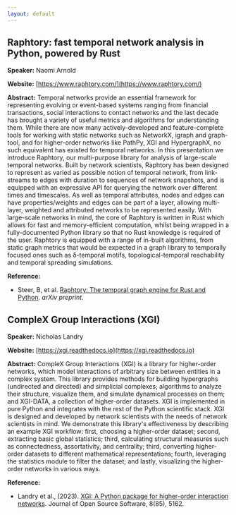 ```yaml
---
layout: default
---
```


## Raphtory: fast temporal network analysis in Python, powered by Rust

**Speaker:** Naomi Arnold

**Website:** [https://www.raphtory.com/](https://www.raphtory.com/)

**Abstract:** Temporal networks provide an essential framework for representing evolving or event-based systems ranging from financial transactions, social interactions to contact networks and the last decade has brought a variety of useful metrics and algorithms for understanding them. While there are now many actively-developed and feature-complete tools for working with static networks such as NetworkX, igraph and graph-tool, and for higher-order networks like PathPy, XGI and HypergraphX, no such equivalent has existed for temporal networks. In this presentation we introduce Raphtory, our multi-purpose library for analysis of large-scale temporal networks. Built by network scientists, Raphtory has been designed to represent as varied as possible notion of temporal network, from link-streams to edges with duration to sequences of network snapshots, and is equipped with an expressive API for querying the network over different times and timescales. As well as temporal attributes, nodes and edges can have properties/weights and edges can be part of a layer, allowing multi-layer, weighted and attributed networks to be represented easily. With large-scale networks in mind, the core of Raphtory is written in Rust which allows for fast and memory-efficient computation, whilst being wrapped in a fully-documented Python library so that no Rust knowledge is required of the user. Raphtory is equipped with a range of in-built algorithms, from static graph metrics that would be expected in a graph library to temporally focused ones such as δ-temporal motifs, topological-temporal reachability and temporal spreading simulations.

**Reference:**

 - Steer, B, et al. [Raphtory: The temporal graph engine for Rust and Python](https://arxiv.org/abs/2306.16309). _arXiv preprint_.


## CompleX Group Interactions (XGI)

**Speaker:** Nicholas Landry

**Website:** [https://xgi.readthedocs.io](https://xgi.readthedocs.io)

**Abstract:** CompleX Group Interactions (XGI) is a library for higher-order networks, which model interactions of arbitrary size between entities in a complex system. This library provides methods for building hypergraphs (undirected and directed) and simplicial complexes; algorithms to analyze their structure, visualize them, and simulate dynamical processes on them; and XGI-DATA, a collection of higher-order datasets. XGI is implemented in pure Python and integrates with the rest of the Python scientific stack. XGI is designed and developed by network scientists with the needs of network scientists in mind. We demonstrate this library's effectiveness by describing an example XGI workflow: first, choosing a higher-order dataset; second, extracting basic global statistics; third, calculating structural measures such as connectedness, assortativity, and centrality; third, converting higher-order datasets to different mathematical representations; fourth, leveraging the statistics module to filter the dataset; and lastly, visualizing the higher-order networks in various ways.

**Reference:**

 - Landry et al., (2023). [XGI: A Python package for higher-order interaction networks](https://doi.org/10.21105/joss.05162). Journal of Open Source Software, 8(85), 5162.